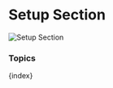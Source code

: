 # Setup Section

<img class="screenshot" alt="Setup Section" src="{{url_prefix}}/assets/img/setup/setup-section.png">

### Topics

{index}